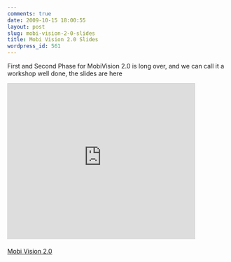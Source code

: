 ```yaml
---
comments: true
date: 2009-10-15 18:00:55
layout: post
slug: mobi-vision-2-0-slides
title: Mobi Vision 2.0 Slides
wordpress_id: 561
---
```


First and Second Phase for MobiVision 2.0 is long over, and we can call it a workshop well done, the slides are here

<iframe src="http://www.slideshare.net/slideshow/embed_code/2267468" width="427" height="356" frameborder="0" marginwidth="0" marginheight="0" scrolling="no" style="border:1px solid #CCC;border-width:1px 1px 0;margin-bottom:5px" > </iframe>

[Mobi Vision 2.0](http://www.slideshare.net/ankur.os/mobi-vision-20)


